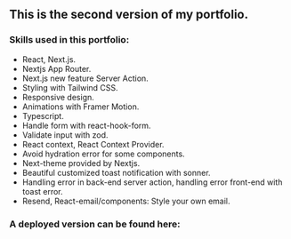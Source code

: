 ## This is the second version of my portfolio.

### Skills used in this portfolio:
   - React, Next.js.
   - Nextjs App Router.
   - Next.js new feature Server Action.
   - Styling with Tailwind CSS.
   - Responsive design.
   - Animations with Framer Motion.
   - Typescript.
   - Handle form with react-hook-form.
   - Validate input with zod.
   - React context, React Context Provider.
   - Avoid hydration error for some components.
   - Next-theme provided by Nextjs.
   - Beautiful customized toast notification with sonner.
   - Handling error in back-end server action, handling error front-end with toast error.
   - Resend, React-email/components: Style your own email.

### A deployed version can be found here:
   ## []()
